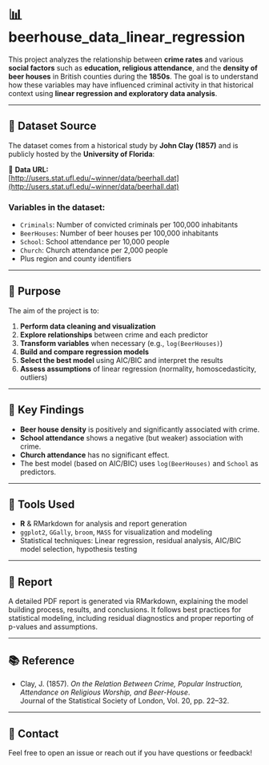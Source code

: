 # 📊 beerhouse_data_linear_regression

This project analyzes the relationship between **crime rates** and various **social factors** such as **education, religious attendance**, and the **density of beer houses** in British counties during the **1850s**. The goal is to understand how these variables may have influenced criminal activity in that historical context using **linear regression and exploratory data analysis**.

---

## 📁 Dataset Source

The dataset comes from a historical study by **John Clay (1857)** and is publicly hosted by the **University of Florida**:

📎 **Data URL:**  
[http://users.stat.ufl.edu/~winner/data/beerhall.dat](http://users.stat.ufl.edu/~winner/data/beerhall.dat)

### Variables in the dataset:
- `Criminals`: Number of convicted criminals per 100,000 inhabitants  
- `BeerHouses`: Number of beer houses per 100,000 inhabitants  
- `School`: School attendance per 10,000 people  
- `Church`: Church attendance per 2,000 people  
- Plus region and county identifiers

---

## 🧠 Purpose

The aim of the project is to:

1. **Perform data cleaning and visualization**
2. **Explore relationships** between crime and each predictor
3. **Transform variables** when necessary (e.g., `log(BeerHouses)`)
4. **Build and compare regression models**
5. **Select the best model** using AIC/BIC and interpret the results
6. **Assess assumptions** of linear regression (normality, homoscedasticity, outliers)

---

## 📌 Key Findings

- **Beer house density** is positively and significantly associated with crime.
- **School attendance** shows a negative (but weaker) association with crime.
- **Church attendance** has no significant effect.
- The best model (based on AIC/BIC) uses `log(BeerHouses)` and `School` as predictors.

---

## 🔧 Tools Used

- **R** & RMarkdown for analysis and report generation  
- `ggplot2`, `GGally`, `broom`, `MASS` for visualization and modeling  
- Statistical techniques: Linear regression, residual analysis, AIC/BIC model selection, hypothesis testing

---

## 📄 Report

A detailed PDF report is generated via RMarkdown, explaining the model building process, results, and conclusions. It follows best practices for statistical modeling, including residual diagnostics and proper reporting of p-values and assumptions.

---

## 📚 Reference

- Clay, J. (1857). *On the Relation Between Crime, Popular Instruction, Attendance on Religious Worship, and Beer-House*.  
  Journal of the Statistical Society of London, Vol. 20, pp. 22–32.

---

## 💬 Contact

Feel free to open an issue or reach out if you have questions or feedback!

